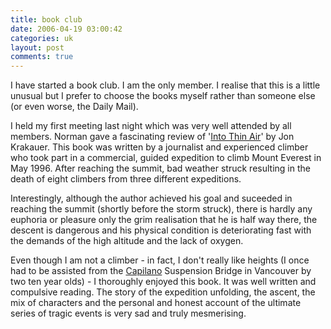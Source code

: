 ```yaml
---
title: book club
date: 2006-04-19 03:00:42
categories: uk
layout: post
comments: true
---
```

I have started a book club. I am the only member. I realise that this is
a little unusual but I prefer to choose the books myself rather than
someone else (or even worse, the Daily Mail).

I held my first meeting last night which was very well attended by all
members. Norman gave a fascinating review of
'[Into Thin Air](http://www.amazon.co.uk/exec/obidos/ASIN/0330353977/ref=pd_kar_1/202-2505147-5837430)'
by Jon Krakauer. This book was written by a journalist and experienced
climber who took part in a commercial, guided expedition to climb
Mount Everest in May 1996. After reaching the summit, bad weather
struck resulting in the death of eight climbers from three different
expeditions.

Interestingly, although the author achieved his goal and suceeded in
reaching the summit (shortly before the storm struck), there is hardly
any euphoria or pleasure only the grim realisation that he is half way
there, the descent is dangerous and his physical condition is
deteriorating fast with the demands of the high altitude and the lack of
oxygen.

Even though I am not a climber - in fact, I don't really like heights
(I once had to be assisted from the
[Capilano](http://www.capbridge.com/) Suspension Bridge in
Vancouver by two ten year olds) - I thoroughly enjoyed this book. It
was well written and compulsive reading. The story of the expedition
unfolding, the ascent, the mix of characters and the personal and
honest account of the ultimate series of tragic events is very sad and
truly mesmerising.
